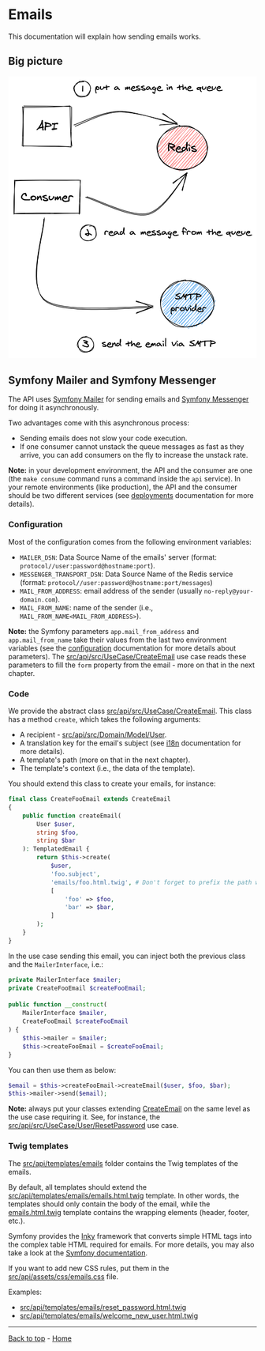 # Emails

This documentation will explain how sending emails works.

## Big picture

![Emails big picture](assets/images/emails_big_picture.png)

## Symfony Mailer and Symfony Messenger

The API uses [Symfony Mailer](https://symfony.com/doc/current/mailer.html) for sending emails and
[Symfony Messenger](https://symfony.com/doc/current/messenger.html) for doing it asynchronously.

Two advantages come with this asynchronous process:

* Sending emails does not slow your code execution.
* If one consumer cannot unstack the queue messages as fast as they arrive, you can add consumers on the fly to 
increase the unstack rate.

**Note:** in your development environment, the API and the consumer are one (the `make consume` command runs a command
inside the `api` service). In your remote environments (like production), the API and the consumer should be two 
different services (see [deployments](deployments/README.md) documentation for more details).

### Configuration

Most of the configuration comes from the following environment variables:

* `MAILER_DSN`: Data Source Name of the emails' server (format: `protocol//user:password@hostname:port`).
* `MESSENGER_TRANSPORT_DSN`: Data Source Name of the Redis service (format: `protocol//user:password@hostname:port/messages`)
* `MAIL_FROM_ADDRESS`: email address of the sender (usually `no-reply@your-domain.com`).
* `MAIL_FROM_NAME`: name of the sender (i.e., `MAIL_FROM_NAME<MAIL_FROM_ADDRESS>`).

**Note:** the Symfony parameters `app.mail_from_address` and `app.mail_from_name` take their values from the last two 
environment variables (see the [configuration](configuration.md) documentation for more details about parameters). 
The [src/api/src/UseCase/CreateEmail](../src/api/src/UseCase/CreateEmail.php) use case reads these parameters to 
fill the `form` property from the email - more on that in the next chapter.

### Code

We provide the abstract class [src/api/src/UseCase/CreateEmail](../src/api/src/UseCase/CreateEmail.php).
This class has a method `create`, which takes the following arguments:

* A recipient - [src/api/src/Domain/Model/User](../src/api/src/Domain/Model/User.php).
* A translation key for the email's subject (see [i18n](i18n.md) documentation for more details).
* A template's path (more on that in the next chapter).
* The template's context (i.e., the data of the template).

You should extend this class to create your emails, for instance:

```php
final class CreateFooEmail extends CreateEmail
{
    public function createEmail(
        User $user,
        string $foo,
        string $bar
    ): TemplatedEmail {
        return $this->create(
            $user,
            'foo.subject',
            'emails/foo.html.twig', # Don't forget to prefix the path with "emails/".
            [
                'foo' => $foo,
                'bar' => $bar,
            ]
        );
    }
}
```

In the use case sending this email, you can inject both the previous class and the `MailerInterface`, i.e.:

```php
private MailerInterface $mailer;
private CreateFooEmail $createFooEmail;

public function __construct(
    MailerInterface $mailer,
    CreateFooEmail $createFooEmail
) {
    $this->mailer = $mailer;
    $this->createFooEmail = $createFooEmail;
}
```

You can then use them as below:

```php
$email = $this->createFooEmail->createEmail($user, $foo, $bar);
$this->mailer->send($email);
```

**Note:** always put your classes extending [CreateEmail](../src/api/src/UseCase/CreateEmail.php) on the same level as
the use case requiring it. See, for instance, the 
[src/api/src/UseCase/User/ResetPassword](../src/api/src/UseCase/User/ResetPassword) use case.

### Twig templates

The [src/api/templates/emails](../src/api/templates/emails) folder contains the Twig templates of the emails.

By default, all templates should extend the 
[src/api/templates/emails/emails.html.twig](../src/api/templates/emails/emails.html.twig) template. In other words,
the templates should only contain the body of the email, while the 
[emails.html.twig](../src/api/templates/emails/emails.html.twig) template contains the wrapping 
elements (header, footer, etc.).

Symfony provides the [Inky](https://get.foundation/emails/docs/inky.html) framework that converts simple HTML tags into 
the complex table HTML required for emails. For more details, you may also take a look at the 
[Symfony documentation](https://symfony.com/doc/current/mailer.html#inky-email-templating-language).

If you want to add new CSS rules, put them in the [src/api/assets/css/emails.css](../src/api/assets/css/emails.css) file.

Examples:

* [src/api/templates/emails/reset_password.html.twig](../src/api/templates/emails/reset_password.html.twig)
* [src/api/templates/emails/welcome_new_user.html.twig](../src/api/templates/emails/welcome_new_user.html.twig)

---

[Back to top](#emails) - [Home](../README.md)